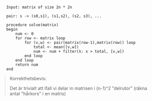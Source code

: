 ```
	Input: matrix of size 2n * 2n

	pair: s -> (s0,s1), (s1,s2), (s2, s3), ...

	procedure solve(matrix)
	begin
		num <- 0
		for row <- matrix loop
			for (v,w) <- pair(matrix(row-1),matrix(row)) loop
				total <- mean([v,w])
				num <- num + filter(λ: x > total, [v,w])
			end loop
		end loop
		return num
	end
```

>	Korrekthetsbevis:
>	
>	Det är trivialt att ifall vi delar in matrisen i (n-1)^2 "delrutor" (räkna antal "hårkors" i en matris) 
